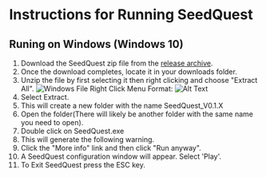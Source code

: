 # Instructions for Running SeedQuest

## Runing on Windows (Windows 10)

1. Download the SeedQuest zip file from the [release archive](https://github.com/reputage/seedQuest/releases).
2. Once the download completes, locate it in your downloads folder.
3. Unzip the file by first selecting it then right clicking and choose "Extract All".
![Windows File Right Click Menu](seedQuest/docs/images/windows_file_right_click_menu.png)
Format: ![Alt Text](url)
4. Select Extract.
5. This will create a new folder with the name SeedQuest_V0.1.X
6. Open the folder(There will likely be another folder with the same name you need to open).
7. Double click on SeedQuest.exe 
8. This will generate the following warning.
9. Click the "More info" link and then click "Run anyway". 
10. A SeedQuest configuration window will appear. Select 'Play'.
11. To Exit SeedQuest press the ESC key. 
